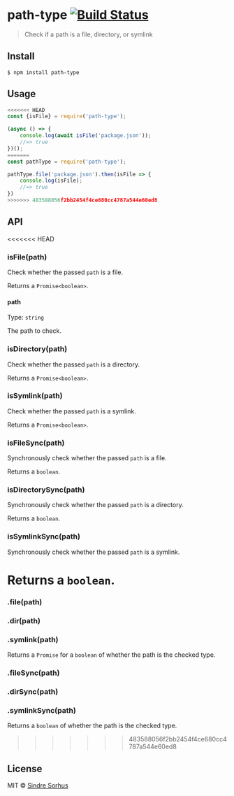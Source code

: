 # path-type [![Build Status](https://travis-ci.org/sindresorhus/path-type.svg?branch=master)](https://travis-ci.org/sindresorhus/path-type)

> Check if a path is a file, directory, or symlink


## Install

```
$ npm install path-type
```


## Usage

```js
<<<<<<< HEAD
const {isFile} = require('path-type');

(async () => {
	console.log(await isFile('package.json'));
	//=> true
})();
=======
const pathType = require('path-type');

pathType.file('package.json').then(isFile => {
	console.log(isFile);
	//=> true
})
>>>>>>> 483588056f2bb2454f4ce680cc4787a544e60ed8
```


## API

<<<<<<< HEAD
### isFile(path)

Check whether the passed `path` is a file.

Returns a `Promise<boolean>`.

#### path

Type: `string`

The path to check.

### isDirectory(path)

Check whether the passed `path` is a directory.

Returns a `Promise<boolean>`.

### isSymlink(path)

Check whether the passed `path` is a symlink.

Returns a `Promise<boolean>`.

### isFileSync(path)

Synchronously check whether the passed `path` is a file.

Returns a `boolean`.

### isDirectorySync(path)

Synchronously check whether the passed `path` is a directory.

Returns a `boolean`.

### isSymlinkSync(path)

Synchronously check whether the passed `path` is a symlink.

Returns a `boolean`.
=======
### .file(path)
### .dir(path)
### .symlink(path)

Returns a `Promise` for a `boolean` of whether the path is the checked type.

### .fileSync(path)
### .dirSync(path)
### .symlinkSync(path)

Returns a `boolean` of whether the path is the checked type.
>>>>>>> 483588056f2bb2454f4ce680cc4787a544e60ed8


## License

MIT © [Sindre Sorhus](https://sindresorhus.com)

